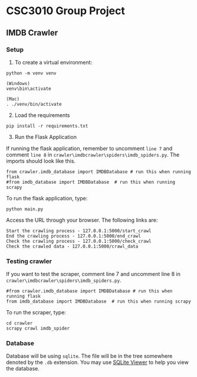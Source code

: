# CSC3010 Group Project
## IMDB Crawler

### Setup
1. To create a virtual environment:
```
python -m venv venv

(Windows)
venv\bin\activate

(Mac)
. ./venv/bin/activate
```
2. Load the requirements
```
pip install -r requirements.txt
```

3. Run the Flask Application

If running the flask application, remember to uncomment `line 7` and comment `line 8` in `crawler\imdbcrawler\spiders\imdb_spiders.py`. The imports should look like this.
```
from crawler.imdb_database import IMDBDatabase # run this when running flask
#from imdb_database import IMDBDatabase  # run this when running scrapy
```

To run the flask application, type:
```
python main.py
```
Access the URL through your browser. The following links are:
```
Start the crawling process - 127.0.0.1:5000/start_crawl
End the crawling process - 127.0.0.1:5000/end_crawl
Check the crawling process - 127.0.0.1:5000/check_crawl
Check the crawled data - 127.0.0.1:5000/crawl_data
```

### Testing crawler
If you want to test the scraper, comment line 7 and uncomment line 8 in `crawler\imdbcrawler\spiders\imdb_spiders.py`.
```
#from crawler.imdb_database import IMDBDatabase # run this when running flask
from imdb_database import IMDBDatabase  # run this when running scrapy
```

To run the scraper, type:
```
cd crawler
scrapy crawl imdb_spider
```

### Database

Database will be using `sqlite`. The file will be in the tree somewhere denoted by the `.db` extension. You may use [SQLite Viewer](https://inloop.github.io/sqlite-viewer/) to help you view the database. 
